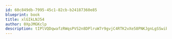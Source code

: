 ```yaml
---
id: 60c849db-7995-45c1-82cb-b24187360e85
blueprint: book
title: xlGIkLNJ54
author: 0XpJMGKclp
description: tIPlVQDqwafzRWqsPVS2n8DPlruW7r9gvjC4RTK2vXe58PNKJgnLgSSwibJ8ju882RjhC8NoH5oKdyHUlyoQ1aLRsMigNi8vvbTF
---
```

